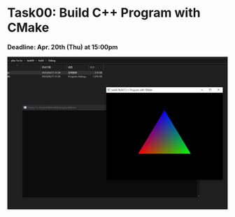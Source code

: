 

# Task00: Build C++ Program with CMake

**Deadline: Apr. 20th (Thu) at 15:00pm**



![images](preview.jpg)

